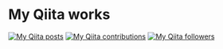 # My Qiita works
[![My Qiita posts](https://qiita-badge.apiapi.app/s/kumamupooh/posts.svg)](http://qiita.com/kumamupooh) [![My Qiita contributions](https://qiita-badge.apiapi.app/s/kumamupooh/contributions.svg)](http://qiita.com/kumamupooh) [![My Qiita followers](https://qiita-badge.apiapi.app/s/kumamupooh/followers.svg)](http://qiita.com/kumamupooh)

<!--
**kosuke-kumapooh/kosuke-kumapooh** is a ✨ _special_ ✨ repository because its `README.md` (this file) appears on your GitHub profile.

Here are some ideas to get you started:

- 🔭 I’m currently working on ...
- 🌱 I’m currently learning ...
- 👯 I’m looking to collaborate on ...
- 🤔 I’m looking for help with ...
- 💬 Ask me about ...
- 📫 How to reach me: ...
- 😄 Pronouns: ...
- ⚡ Fun fact: ...
-->
